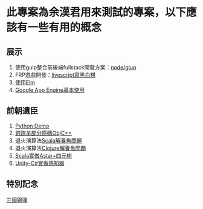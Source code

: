 # 此專案為余漢君用來測試的專案，以下應該有一些有用的概念
## 展示
1. 使用gulp整合前後端fullstack開發方案：[node/glup](dev/node/)
1. FRP遊戲開發：[livescript寫黑白棋](dev/node/src/web/bw.ls)
1. [使用Elm](elm/)
1. [Google App Engine基本使用](appengine/)

## 前朝遺臣
1. [Python Demo](old/pythongamedemo/)
1. [跑跑羊部分原碼ObjC++](old/SheepRunRun/)
1. 退火演算法[Scala解養魚問題](old/houseq.scala)
1. 退火演算法[Clojure解養魚問題](old/houseq.clj)
1. [Scala實做Astar+四元樹](old/scalaAstar)
1. [Unity-C#實做感知器](old/csPerceptron)


## 特別記念

[三國鋼彈](spec/)